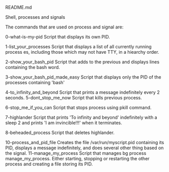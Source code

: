 README.md

Shell, processes and signals

The commands that are used on process and signal are:

0-what-is-my-pid Script that displays its own PID.

1-list_your_processes Script that displays a list of all currently running process
es, including those which may not have TTY, in a hiearchy order.

2-show_your_bash_pid Script that adds to the previous and displays lines containing the bash word.

3-show_your_bash_pid_made_easy Script that displays only the PID of the processes containing 'bash'

4-to_infinity_and_beyond Script that prints a message indefinitely every 2 seconds.
5-dont_stop_me_now Script that kills previous process.

6-stop_me_if_you_can Script that stops process using pkill command.

7-highlander Script that prints 'To infinity and beyond' indefinitely with a sleep 2 and prints 'I am invincible!!!' when it terminates.

8-beheaded_process Script that deletes highlander.

10-process_and_pid_file Creates the file /var/run/myscript.pid containing its PID, displays a message indefinitely, and does several other thing based on the signal.
11-manage_my_process Script that manages bg process manage_my_process. Either starting, stopping or restarting the other process and creating a file storing its PID.